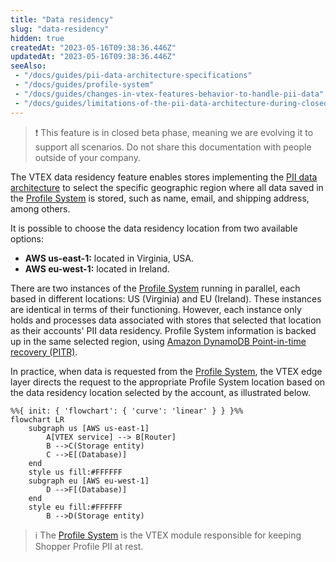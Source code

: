 ```yaml
---
title: "Data residency"
slug: "data-residency"
hidden: true
createdAt: "2023-05-16T09:38:36.446Z"
updatedAt: "2023-05-16T09:38:36.446Z"
seeAlso:
 - "/docs/guides/pii-data-architecture-specifications"
 - "/docs/guides/profile-system"
 - "/docs/guides/changes-in-vtex-features-behavior-to-handle-pii-data"
 - "/docs/guides/limitations-of-the-pii-data-architecture-during-closed-beta"
---
```


>❗ This feature is in closed beta phase, meaning we are evolving it to support all scenarios. Do not share this documentation with people outside of your company.

The VTEX data residency feature enables stores implementing the [PII data architecture](https://developers.vtex.com/docs/guides/pii-data-architecture) to select the specific geographic region where all data saved in the [Profile System](https://developers.vtex.com/docs/guides/profile-system) is stored, such as name, email, and shipping address, among others.

It is possible to choose the data residency location from two available options:

- **AWS us-east-1:** located in Virginia, USA.
- **AWS eu-west-1:** located in Ireland.

There are two instances of the [Profile System](https://developers.vtex.com/docs/guides/profile-system) running in parallel, each based in different locations: US (Virginia) and EU (Ireland). These instances are identical in terms of their functioning. However, each instance only holds and processes data associated with stores that selected that location as their accounts' PII data residency. Profile System information is backed up in the same selected region, using [Amazon DynamoDB Point-in-time recovery (PITR)](https://aws.amazon.com/dynamodb/pitr).

In practice, when data is requested from the [Profile System](https://developers.vtex.com/docs/guides/profile-system), the VTEX edge layer directs the request to the appropriate Profile System location based on the data residency location selected by the account, as illustrated below.

```mermaid
%%{ init: { 'flowchart': { 'curve': 'linear' } } }%%
flowchart LR
    subgraph us [AWS us-east-1]
        A[VTEX service] --> B[Router]
        B -->C(Storage entity)
        C -->E[(Database)]
    end
    style us fill:#FFFFFF
    subgraph eu [AWS eu-west-1]
        D -->F[(Database)]
    end
    style eu fill:#FFFFFF
        B -->D(Storage entity)
```

>ℹ️ The [Profile System](https://developers.vtex.com/docs/guides/profile-system) is the VTEX module responsible for keeping Shopper Profile PII at rest.

